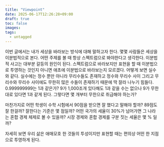 ```yaml
---
title: "Viewpoint"
date: 2025-06-17T12:26:28+09:00
draft: true
toc: false
images:
tags: 
  - untagged
---
```


이번 글에서는 내가 세상을 바라보는 방식에 대해 말하고자 한다. 몇몇 사람들은 세상을 이분법적으로 본다. 어떤 주제를 볼 때 항상 스펙트럼으로 봐야한다고 생각한다. 이분법적 사고는 대부분 갈등의 원인이 된다.
스펙트럼으로 바라보지만 표현을 할 때 이분법으로 투영하는 것인지 아니면 애초에 이분법으로 바라보는지 모르겠다. 어떻게 보면 실수와 같다. 실수에는 정수 뿐만 아니라 무리수들도 존재하고 정수와 무리수 사이 그리고 무리수와 무리수 사이에도 무한히 많은
수들이 존재하기 때문에 딱 잘라 나누기 힘들다. 0.999999999는 1과 같은가? 9가 1,000조개 있다해도 1과 같을 수는 없으나 9가 무한대로 있다면 1과 같게 된다. 그렇다면 몇 개부터 무한으로 취급해야 하는가? 

마찬가지로 어떤 학생이 수학 시험에서 90점을 받으면 잘 했다고 말해야 할까? 89점도 잘 한걸까? 잘한다는 기준은 몇 점일까?
어떤 국가의 세율이 30%가 넘어가면 그 나라는 혼합 경제 체제로 볼 수 있을까? 시장 경제와 혼합 경제를 구분 짓는 세율은 몇 % 일까?

자세히 보면 우리 삶은 애매모호 한 것들의 투성이지만 표현할 때는 편의상 어떤 한 지점으로 투영하게 된다. 